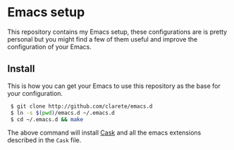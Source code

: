 # Emacs setup

This repository contains my Emacs setup, these configurations are is
pretty personal but you might find a few of them useful and improve
the configuration of your Emacs.

## Install

This is how you can get your Emacs to use this repository as the base
for your configuration.

```bash
 $ git clone http://github.com/clarete/emacs.d
 $ ln -s $(pwd)/emacs.d ~/.emacs.d
 $ cd ~/.emacs.d && make
```

The above command will install [Cask](https://github.com/cask/cask) and
all the emacs extensions described in the `Cask` file.